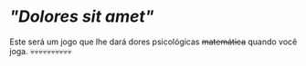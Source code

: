# *"Dolores sit amet"*

Este será um jogo que lhe dará dores psicológicas ~~matemática~~ quando você joga.
💀💀💀💀💀💀💀💀💀💀
